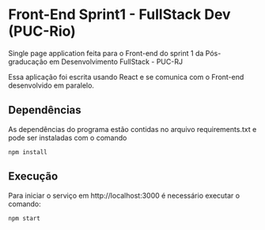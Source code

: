 # Front-End Sprint1 - FullStack Dev (PUC-Rio)

Single page application feita para o Front-end do sprint 1 da Pós-graducação em Desenvolvimento FullStack - PUC-RJ

Essa aplicação foi escrita usando React e se comunica com o Front-end desenvolvido em paralelo.

## Dependências

As dependências do programa estão contidas no arquivo requirements.txt e pode ser instaladas com o comando 

    npm install

## Execução
Para iniciar o serviço em http://localhost:3000 é necessário executar o comando:

    npm start
